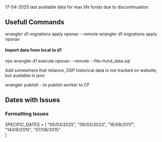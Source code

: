 
17-04-2025 last available data for max life funds due to discontinuation.


## Usefull Commands

wrangler d1 migrations apply npsnav --remote 
wrangler d1 migrations apply npsnav  


#### Import data from local to d1
npx wrangler d1 execute npsnav --remote --file=fund_data.sql


Add somewhere that reliance, DSP historical data is not tracked on website, but available in json

wrangler publish   - to publish worker to CF


## Dates with Issues


### Formatting Issues

SPECIFIC_DATES = [
"05/03/2025", "09/03/2023", "16/08/2017", "14/09/2015", "07/08/2015"   
]



